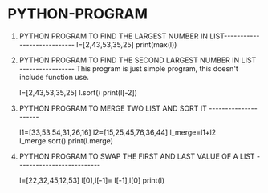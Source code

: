 # PYTHON-PROGRAM
1. PYTHON PROGRAM TO FIND THE LARGEST NUMBER IN LIST----------------------------
   l=[2,43,53,35,25]
   print(max(l))


2. PYTHON PROGRAM TO FIND THE SECOND LARGEST NUMBER IN LIST -----------------
   This program is just simple program, this doesn't include function use.
   
   l=[2,43,53,35,25]
   l.sort()
   print(l[-2])
   
3. PYTHON PROGRAM TO MERGE TWO LIST AND SORT IT ---------------------
    
    l1=[33,53,54,31,26,16]
    l2=[15,25,45,76,36,44]
    l_merge=l1+l2
    l_merge.sort()
    print(l.merge)
    
    
4.  PYTHON PROGRAM TO SWAP THE FIRST AND LAST VALUE OF A LIST --------------------------

    l=[22,32,45,12,53]
    l[0],l[-1]= l[-1],l[0]
    print(l)
    
    
   
